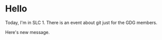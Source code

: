 # Hello

Today, I'm in SLC 1.
There is an event about git just for the GDG members.

Here's new message.
